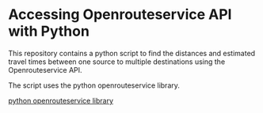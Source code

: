 # Accessing Openrouteservice API with Python

This repository contains a python script to find the distances and estimated travel times between one source to multiple destinations using the Openrouteservice API.

The script uses the python openrouteservice library. 

[python openrouteservice library](https://github.com/GIScience/openrouteservice-py)
